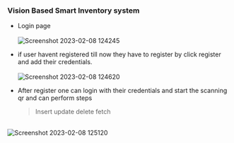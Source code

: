 ### Vision Based Smart Inventory system 
* Login page <br><br> ![Screenshot 2023-02-08 124245](https://user-images.githubusercontent.com/85225054/217459728-a022ef72-9066-4153-9c79-bf599e3f73d3.jpg) <br>
* if user havent registered till now they have to register by click register and add their credentials. <br> <br>
 ![Screenshot 2023-02-08 124620](https://user-images.githubusercontent.com/85225054/217460483-4551473f-13d4-4531-b715-7dcb4d35e994.jpg) <br>

* After register one can login with their credentials and start the scanning qr and can perform steps
  > Insert 
  > update
  > delete
  > fetch
  
<br>![Screenshot 2023-02-08 125120](https://user-images.githubusercontent.com/85225054/217461382-272ff2f9-1b10-4832-a985-ebcbc6a420bb.jpg)

